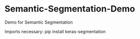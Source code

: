 # Semantic-Segmentation-Demo
Demo for Semantic Segmentation

Imports necessary: 
pip install keras-segmentation
